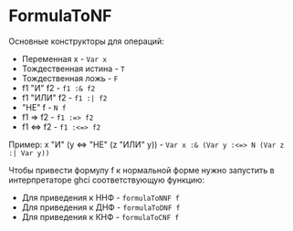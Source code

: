 # FormulaToNF
Основные конструкторы для операций:
- Переменная x - ```Var x```
- Тождественная истина - ```T```
- Тождественная ложь - ```F```
- f1 "И" f2 - ```f1 :& f2```
- f1 "ИЛИ" f2 - ```f1 :| f2```
- "НЕ" f - ```N f```
- f1 => f2 - ```f1 :=> f2```
- f1 <=> f2 - ```f1 :<=> f2```

Пример: x "И" (y <=> "НЕ" (z "ИЛИ" y)) - ```Var x :& (Var y :<=> N (Var z :| Var y))```

Чтобы привести формулу f к нормальной форме нужно запустить в интерпретаторе ghci соответствующую функцию:
- Для приведения к ННФ - ```formulaToNNF f```
- Для приведения к ДНФ - ```formulaToDNF f```
- Для приведения к КНФ - ```formulaToCNF f```
